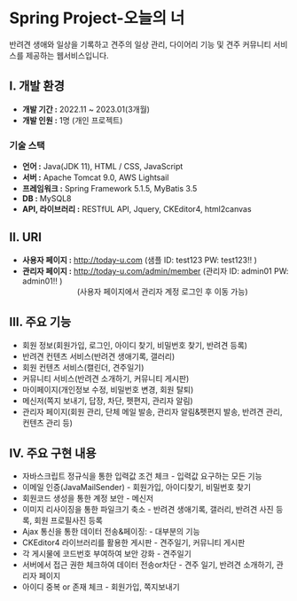 # Spring Project-오늘의 너
반려견 생애와 일상을 기록하고 견주의 일상 관리, 다이어리 기능 및 견주 커뮤니티 서비스를 제공하는 웹서비스입니다. 



## Ⅰ. 개발 환경
+ **개발 기간 :** 2022.11 ~ 2023.01(3개월)
+ **개발 인원 :** 1명 (개인 프로젝트)

### 기술 스택
+ **언어 :** Java(JDK 11), HTML / CSS, JavaScript 
+ **서버 :** Apache Tomcat 9.0, AWS Lightsail
+ **프레임워크 :** Spring Framework 5.1.5, MyBatis 3.5
+ **DB :** MySQL8
+ **API, 라이브러리 :** RESTfUL API, Jquery, CKEditor4, html2canvas





## Ⅱ. URI
+ **사용자 페이지 :** http://today-u.com   (샘플 ID: test123  PW: test123!! )
+ **관리자 페이지 :** http://today-u.com/admin/member   (관리자 ID: admin01  PW: admin01!! ) <br>&nbsp;&nbsp;&nbsp;&nbsp;&nbsp;&nbsp;&nbsp;&nbsp;&nbsp;&nbsp;&nbsp;&nbsp;&nbsp;&nbsp;&nbsp;&nbsp;&nbsp;&nbsp;&nbsp;&nbsp;&nbsp;&nbsp;&nbsp;&nbsp; (사용자 페이지에서 관리자 계정 로그인 후 이동 가능)

## Ⅲ. 주요 기능
+ 회원 정보(회원가입, 로그인, 아이디 찾기, 비밀번호 찾기, 반려견 등록)
+ 반려견 컨텐츠 서비스(반려견 생애기록, 갤러리)
+ 회원 컨텐츠 서비스(캘린더, 견주일기)
+ 커뮤니티 서비스(반려견 소개하기, 커뮤니티 게시판)
+ 마이페이지(개인정보 수정, 비밀번호 변경, 회원 탈퇴)
+ 메신저(쪽지 보내기, 답장, 차단, 펫편지, 관리자 알림)
+ 관리자 페이지(회원 관리, 단체 메일 발송, 관리자 알림&펫편지 발송, 반려견 관리, 컨텐츠 관리 등)


## Ⅳ. 주요 구현 내용
+ 자바스크립트 정규식을 통한 입력값 조건 체크 - 입력값 요구하는 모든 기능
+ 이메일 인증(JavaMailSender) - 회원가입, 아이디찾기, 비밀번호 찾기
+ 회원코드 생성을 통한 계정 보안 - 메신저
+ 이미지 리사이징을 통한 파일크기 축소 - 반려견 생애기록, 갤러리, 반려견 사진 등록, 회원 프로필사진 등록
+ Ajax 통신을 통한 데이터 전송&페이징:  - 대부분의 기능
+ CKEditor4 라이브러리를 활용한 게시판 - 견주일기, 커뮤니티 게시판
+ 각 게시물에 코드번호 부여하여 보안 강화 - 견주일기
+ 서버에서 접근 권한 체크하여 데이터 전송or차단 - 견주 일기, 반려견 소개하기, 관리자 페이지
+ 아이디 중복 or 존재 체크 - 회원가입, 쪽지보내기


